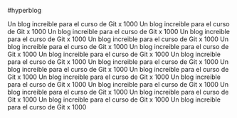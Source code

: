 #hyperblog


Un blog increible para el curso de Git x 1000
Un blog increible para el curso de Git x 1000
Un blog increible para el curso de Git x 1000
Un blog increible para el curso de Git x 1000
Un blog increible para el curso de Git x 1000
Un blog increible para el curso de Git x 1000
Un blog increible para el curso de Git x 1000
Un blog increible para el curso de Git x 1000
Un blog increible para el curso de Git x 1000
Un blog increible para el curso de Git x 1000
Un blog increible para el curso de Git x 1000
Un blog increible para el curso de Git x 1000
Un blog increible para el curso de Git x 1000
Un blog increible para el curso de Git x 1000
Un blog increible para el curso de Git x 1000
Un blog increible para el curso de Git x 1000
Un blog increible para el curso de Git x 1000
Un blog increible para el curso de Git x 1000
Un blog increible para el curso de Git x 1000


